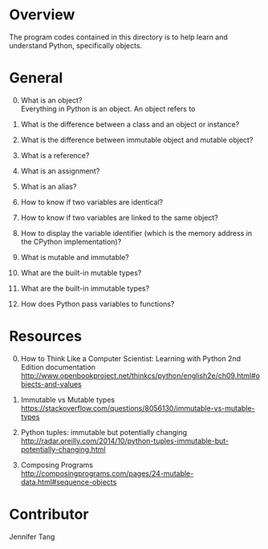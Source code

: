 # Overview #
The program codes contained in this directory is to help learn and understand Python, specifically objects.  

# General #
0. What is an object?  
Everything in Python is an object.  An object refers to   

1. What is the difference between a class and an object or instance?  

2. What is the difference between immutable object and mutable object?  

3. What is a reference?  

4. What is an assignment?  

5. What is an alias?  

6. How to know if two variables are identical?  

7. How to know if two variables are linked to the same object?  

8. How to display the variable identifier (which is the memory address in the CPython implementation)?  

9. What is mutable and immutable?  

10. What are the built-in mutable types?  

11. What are the built-in immutable types?  

12. How does Python pass variables to functions?  

# Resources #
0. How to Think Like a Computer Scientist: Learning with Python 2nd Edition documentation  
http://www.openbookproject.net/thinkcs/python/english2e/ch09.html#objects-and-values  

1. Immutable vs Mutable types  
https://stackoverflow.com/questions/8056130/immutable-vs-mutable-types  

2. Python tuples: immutable but potentially changing  
http://radar.oreilly.com/2014/10/python-tuples-immutable-but-potentially-changing.html  

3. Composing Programs  
http://composingprograms.com/pages/24-mutable-data.html#sequence-objects  

# Contributor #
Jennifer Tang  
